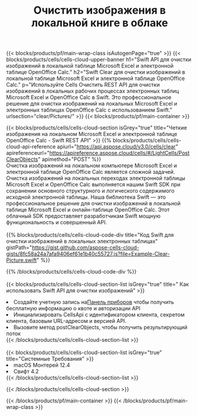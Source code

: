 ﻿---
title:  Очистить изображения в локальной книге в облаке
description: Облачные API и SDK для очистки изображений на Microsoft Excel и OpenOffice Calc. Четкие изображения в локальных электронных таблицах по Cells Облаку API. SDK поддерживает различные языки разработки. Среди них Android, C#, Go, Java, NodeJS, Perl, PHP, Python, Ruby и swift.
url: /ru/swift/clear/pictures/
---
{{< blocks/products/pf/main-wrap-class isAutogenPage="true" >}}
{{< blocks/products/cells/cells-cloud-upper-banner h1="Swift API для очистки изображений в локальной таблице Microsoft Excel и электронной таблице OpenOffice Calc." h2="Swift Clear для очистки изображений в локальной таблице Microsoft Excel и электронной таблице OpenOffice Calc." p="Используйте Cells Очистить REST API для очистки изображений в локальных рабочих процессах электронных таблиц Microsoft Excel и OpenOffice Calc в Swift. Это профессиональное решение для очистки изображений на локальных Microsoft Excel и электронных таблицах OpenOffice Calc с использованием Swift." urlsection="clear/Pictures/" >}}
{{< blocks/products/pf/main-container >}}

{{< blocks/products/cells/cells-cloud-section isGrey="true" title="Четкие изображения на локальном Microsoft Excel и электронной таблице OpenOffice Calc - Swift REST API" >}}
{{% blocks/products/cells/cells-cloud-api-reference apiurl="https://api.aspose.cloud/v3.0/cells/clear" apireferenceurl="https://apireference.aspose.cloud/cells/#/LightCells/PostClearObjects" apimethod="POST" %}}
<br/>
Очистка изображений на локальном компьютере Microsoft Excel и электронной таблице OpenOffice Calc является сложной задачей. Очистка изображений на локальных переходах электронной таблицы Microsoft Excel и OpenOffice Calc выполняется нашим Swift SDK при сохранении основного структурного и логического содержимого исходной электронной таблицы. Наша библиотека Swift — это профессиональное решение для очистки изображений в локальной таблице Microsoft Excel и онлайн-таблице OpenOffice Calc. Этот облачный SDK предоставляет разработчикам Swift мощную функциональность и совершенный API.
<br/>
<br/>
{{% blocks/products/cells/cells-cloud-code-div title="Код Swift для очистки изображений в локальных электронных таблицах" gistPath="https://gist.github.com/aspose-cells-cloud-gists/8fc58a24a7afa9406ef61e1b40c55727.js?file=Example-Clear-Picture.swift" %}}
  
{{% /blocks/products/cells/cells-cloud-code-div %}}
<br/>
<br/>
{{< blocks/products/cells/cells-cloud-section-list isGrey="true" title=" Как использовать Swift API для очистки изображений" >}}
<li> Создайте учетную запись на<a href="https://dashboard.aspose.cloud/">Панель приборов</a> чтобы получить бесплатную информацию о квоте и авторизации API</li>
<li>Инициализировать CellsApi с идентификатором клиента, секретом клиента, базовым URL-адресом и версией API.</li>
<li>Вызовите метод postClearObjects, чтобы получить результирующий поток</li>
{{< /blocks/products/cells/cells-cloud-section-list >}}
<br/>
<br/>
{{< blocks/products/cells/cells-cloud-section-list isGrey="true" title="Системные Требования" >}}
<li>macOS Монтерей 12.4</li>
<li>Свифт 4.2</li>
{{< /blocks/products/cells/cells-cloud-section-list >}}

{{< /blocks/products/cells/cells-cloud-section >}}

{{< /blocks/products/pf/main-container >}}
{{< /blocks/products/pf/main-wrap-class >}}

